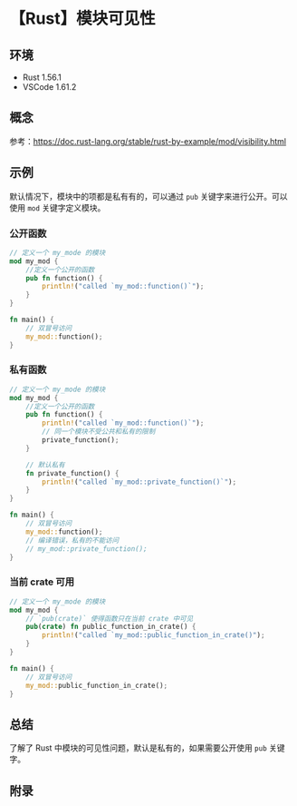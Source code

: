 # 【Rust】模块可见性

## 环境

- Rust 1.56.1
- VSCode 1.61.2

## 概念

参考：<https://doc.rust-lang.org/stable/rust-by-example/mod/visibility.html>  

## 示例

默认情况下，模块中的项都是私有有的，可以通过 `pub` 关键字来进行公开。可以使用 `mod` 关键字定义模块。

### 公开函数

```rust
// 定义一个 my_mode 的模块
mod my_mod {
    //定义一个公开的函数
    pub fn function() {
        println!("called `my_mod::function()`");
    }
}

fn main() {
    // 双冒号访问
    my_mod::function();
}
```

### 私有函数

```rust
// 定义一个 my_mode 的模块
mod my_mod {
    //定义一个公开的函数
    pub fn function() {
        println!("called `my_mod::function()`");
        // 同一个模块不受公共和私有的限制
        private_function();
    }

    // 默认私有
    fn private_function() {
        println!("called `my_mod::private_function()`");
    }
}

fn main() {
    // 双冒号访问
    my_mod::function();
    // 编译错误，私有的不能访问
    // my_mod::private_function();
}
```

### 当前 crate 可用

```rust
// 定义一个 my_mode 的模块
mod my_mod {
    // `pub(crate)` 使得函数只在当前 crate 中可见
    pub(crate) fn public_function_in_crate() {
        println!("called `my_mod::public_function_in_crate()");
    }
}

fn main() {
    // 双冒号访问
    my_mod::public_function_in_crate();
}
```

## 总结

了解了 Rust 中模块的可见性问题，默认是私有的，如果需要公开使用 `pub` 关键字。

## 附录
